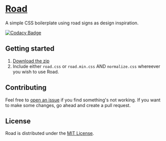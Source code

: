 # [Road](https://www.roadcss.com)
A simple CSS boilerplate using road signs as design inspiration.

[![Codacy Badge](https://api.codacy.com/project/badge/Grade/90293ba076f04e2197b68c32bd6354e9)](https://www.codacy.com/app/kurt1288/Road?utm_source=github.com&amp;utm_medium=referral&amp;utm_content=kurt1288/Road&amp;utm_campaign=Badge_Grade)

## Getting started
1. [Download the zip](https://github.com/kurt1288/Road/releases/download/1.0.0/road.zip)
2. Include either `road.css` or `road.min.css` AND `normalize.css` whereever you wish to use Road.

## Contributing
Feel free to [open an issue](https://github.com/kurt1288/Road/issues/new) if you find something's not working. If you want to make some changes, go ahead and create a pull request.

## License
Road is distributed under the [MIT License](https://github.com/kurt1288/Road/blob/master/LICENSE).
